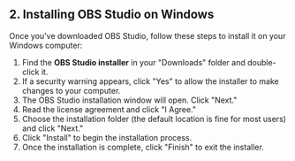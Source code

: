 ## 2. Installing OBS Studio on Windows
Once you've downloaded OBS Studio, follow these steps to install it on your Windows computer:

1. Find the **OBS Studio installer** in your "Downloads" folder and double-click it.
2. If a security warning appears, click "Yes" to allow the installer to make changes to your computer.
3. The OBS Studio installation window will open. Click "Next."
4. Read the license agreement and click "I Agree."
5. Choose the installation folder (the default location is fine for most users) and click "Next."
6. Click "Install" to begin the installation process.
7. Once the installation is complete, click "Finish" to exit the installer.
